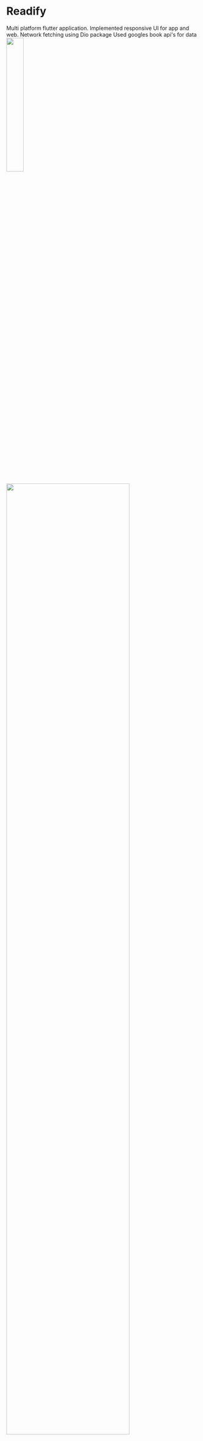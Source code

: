 # Readify
Multi platform flutter application. 
Implemented responsive UI for app and web.
Network fetching using Dio package
Used googles book api's for data
<img src="https://yourimageshare.com/ib/eLThXvs0o3.webp" width="30%"/>
<img src="https://yourimageshare.com/ib/8E2GwxsYpd.webp" width="80%"/>
